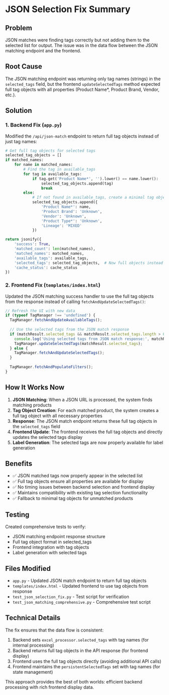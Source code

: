 # JSON Selection Fix Summary

## Problem
JSON matches were finding tags correctly but not adding them to the selected list for output. The issue was in the data flow between the JSON matching endpoint and the frontend.

## Root Cause
The JSON matching endpoint was returning only tag names (strings) in the `selected_tags` field, but the frontend `updateSelectedTags` method expected full tag objects with all properties (Product Name*, Product Brand, Vendor, etc.).

## Solution

### 1. Backend Fix (`app.py`)
Modified the `/api/json-match` endpoint to return full tag objects instead of just tag names:

```python
# Get full tag objects for selected tags
selected_tag_objects = []
if matched_names:
    for name in matched_names:
        # Find the tag in available_tags
        for tag in available_tags:
            if tag.get('Product Name*', '').lower() == name.lower():
                selected_tag_objects.append(tag)
                break
        else:
            # If not found in available_tags, create a minimal tag object
            selected_tag_objects.append({
                'Product Name*': name,
                'Product Brand': 'Unknown',
                'Vendor': 'Unknown',
                'Product Type*': 'Unknown',
                'Lineage': 'MIXED'
            })

return jsonify({
    'success': True,
    'matched_count': len(matched_names),
    'matched_names': matched_names,
    'available_tags': available_tags,
    'selected_tags': selected_tag_objects,  # Now full objects instead of strings
    'cache_status': cache_status
})
```

### 2. Frontend Fix (`templates/index.html`)
Updated the JSON matching success handler to use the full tag objects from the response instead of calling `fetchAndUpdateSelectedTags()`:

```javascript
// Refresh the UI with new data
if (typeof TagManager !== 'undefined') {
  TagManager.fetchAndUpdateAvailableTags();
  
  // Use the selected tags from the JSON match response
  if (matchResult.selected_tags && matchResult.selected_tags.length > 0) {
    console.log('Using selected tags from JSON match response:', matchResult.selected_tags);
    TagManager.updateSelectedTags(matchResult.selected_tags);
  } else {
    TagManager.fetchAndUpdateSelectedTags();
  }
  
  TagManager.fetchAndPopulateFilters();
}
```

## How It Works Now

1. **JSON Matching**: When a JSON URL is processed, the system finds matching products
2. **Tag Object Creation**: For each matched product, the system creates a full tag object with all necessary properties
3. **Response**: The JSON match endpoint returns these full tag objects in the `selected_tags` field
4. **Frontend Update**: The frontend receives the full tag objects and directly updates the selected tags display
5. **Label Generation**: The selected tags are now properly available for label generation

## Benefits

- ✅ JSON matched tags now properly appear in the selected list
- ✅ Full tag objects ensure all properties are available for display
- ✅ No timing issues between backend selection and frontend display
- ✅ Maintains compatibility with existing tag selection functionality
- ✅ Fallback to minimal tag objects for unmatched products

## Testing

Created comprehensive tests to verify:
- JSON matching endpoint response structure
- Full tag object format in selected_tags
- Frontend integration with tag objects
- Label generation with selected tags

## Files Modified

- `app.py` - Updated JSON match endpoint to return full tag objects
- `templates/index.html` - Updated frontend to use tag objects from response
- `test_json_selection_fix.py` - Test script for verification
- `test_json_matching_comprehensive.py` - Comprehensive test script

## Technical Details

The fix ensures that the data flow is consistent:
1. Backend sets `excel_processor.selected_tags` with tag names (for internal processing)
2. Backend returns full tag objects in the API response (for frontend display)
3. Frontend uses the full tag objects directly (avoiding additional API calls)
4. Frontend maintains the `persistentSelectedTags` set with tag names (for state management)

This approach provides the best of both worlds: efficient backend processing with rich frontend display data. 